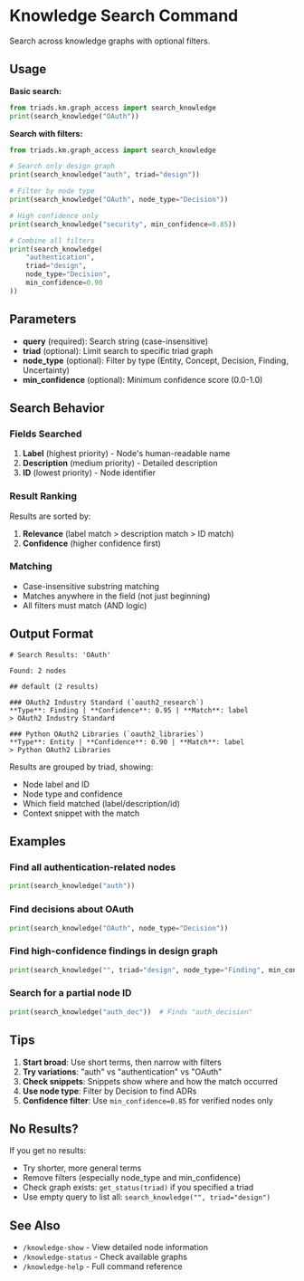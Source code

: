 # Knowledge Search Command

Search across knowledge graphs with optional filters.

## Usage

**Basic search:**
```python
from triads.km.graph_access import search_knowledge
print(search_knowledge("OAuth"))
```

**Search with filters:**
```python
from triads.km.graph_access import search_knowledge

# Search only design graph
print(search_knowledge("auth", triad="design"))

# Filter by node type
print(search_knowledge("OAuth", node_type="Decision"))

# High confidence only
print(search_knowledge("security", min_confidence=0.85))

# Combine all filters
print(search_knowledge(
    "authentication",
    triad="design",
    node_type="Decision",
    min_confidence=0.90
))
```

## Parameters

- **query** (required): Search string (case-insensitive)
- **triad** (optional): Limit search to specific triad graph
- **node_type** (optional): Filter by type (Entity, Concept, Decision, Finding, Uncertainty)
- **min_confidence** (optional): Minimum confidence score (0.0-1.0)

## Search Behavior

### Fields Searched
1. **Label** (highest priority) - Node's human-readable name
2. **Description** (medium priority) - Detailed description
3. **ID** (lowest priority) - Node identifier

### Result Ranking
Results are sorted by:
1. **Relevance** (label match > description match > ID match)
2. **Confidence** (higher confidence first)

### Matching
- Case-insensitive substring matching
- Matches anywhere in the field (not just beginning)
- All filters must match (AND logic)

## Output Format

```
# Search Results: 'OAuth'

Found: 2 nodes

## default (2 results)

### OAuth2 Industry Standard (`oauth2_research`)
**Type**: Finding | **Confidence**: 0.95 | **Match**: label
> OAuth2 Industry Standard

### Python OAuth2 Libraries (`oauth2_libraries`)
**Type**: Entity | **Confidence**: 0.90 | **Match**: label
> Python OAuth2 Libraries
```

Results are grouped by triad, showing:
- Node label and ID
- Node type and confidence
- Which field matched (label/description/id)
- Context snippet with the match

## Examples

### Find all authentication-related nodes
```python
print(search_knowledge("auth"))
```

### Find decisions about OAuth
```python
print(search_knowledge("OAuth", node_type="Decision"))
```

### Find high-confidence findings in design graph
```python
print(search_knowledge("", triad="design", node_type="Finding", min_confidence=0.90))
```

### Search for a partial node ID
```python
print(search_knowledge("auth_dec"))  # Finds "auth_decision"
```

## Tips

1. **Start broad**: Use short terms, then narrow with filters
2. **Try variations**: "auth" vs "authentication" vs "OAuth"
3. **Check snippets**: Snippets show where and how the match occurred
4. **Use node type**: Filter by Decision to find ADRs
5. **Confidence filter**: Use `min_confidence=0.85` for verified nodes only

## No Results?

If you get no results:
- Try shorter, more general terms
- Remove filters (especially node_type and min_confidence)
- Check graph exists: `get_status(triad)` if you specified a triad
- Use empty query to list all: `search_knowledge("", triad="design")`

## See Also

- `/knowledge-show` - View detailed node information
- `/knowledge-status` - Check available graphs
- `/knowledge-help` - Full command reference
